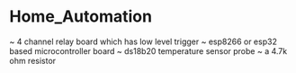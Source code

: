# Home_Automation
~ 4 channel relay board which has low level trigger 
~ esp8266 or esp32 based microcontroller board
~ ds18b20 temperature sensor probe
~ a 4.7k ohm resistor
